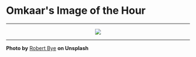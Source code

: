 # Omkaar's Image of the Hour

---

<div align="center">

<a href="https://unsplash.com/photos/phone-and-accessories-neatly-arranged-on-a-wooden-desk-A59b_43QJ7c">
  <img src="https://images.unsplash.com/photo-1752867494754-f2f0accbc7d9?crop=entropy&cs=tinysrgb&fit=max&fm=jpg&ixid=M3w3NjA2Nzh8MHwxfHJhbmRvbXx8fHx8fHx8fDE3NTM4Njk2MDF8&ixlib=rb-4.1.0&q=80&w=1080" style="max-width:100%; height:auto;">
</a>



</div>

---

**Photo by** [Robert Bye](https://unsplash.com/@robertbye) **on Unsplash**
